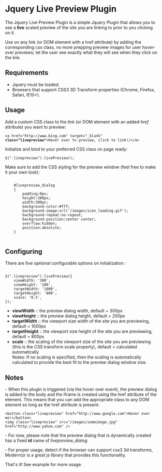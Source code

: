 <h1>Jquery Live Preview Plugin</h1>

<p>The Jquery Live Preview Plugin is a simple Jquery Plugin that allows you to see a <strong>live</strong> scaled preview of the site you are linking to prior to you clicking on it. </p>
<p>Use on any link (or DOM element with a href attribute) by adding the corresponding css class, no more prepping preview images for user hover-over previews; let the user see exactly what they will see when they click on the link.</p>

<h2>Requirements</h2>
<ul>
    <li>Jquery must be loaded.</li>
    <li>Browsers that support CSS3 3D Transform properties (Chrome, Firefox, Safari, IE10+).</li>
</ul>


<h2>Usage</h2>
<p>Add a custom CSS class to the link (or DOM element with an added <i>href</i> attribute) you want to preview:</p>
<pre><code>&#60;a href="http://www.bing.com" target="_blank" <strong>class="livepreview"</strong>&#62;Hover over to preview, click to link!/&#60;/a&#62;</code></pre>
<p>Initialize and bind to your preferred CSS class on page ready:</p>
<pre><code>$(".livepreview").livePreview();</code></pre>
<p>Make sure to add the CSS styling for the preview window (feel free to make it your own look):</p>
<pre><code>
    #livepreview_dialog
    {
        padding:0px;
        height:200px;
        width:300px;
        background-color:#fff;
        background-image:url('/images/icon_loading.gif');
        background-repeat:no-repeat;
        background-position:center center;
        overflow:hidden;
        position:absolute;
    }
</code>
</pre>

<h2>Configuring</h2>
<p>There are five <i>optional</i> configurable options on initialization :</p>
<pre><code>
$(".livepreview").livePreview({
    viewWidth: '300',  
    viewHeight: '200',  
    targetWidth: '1000',  
    targetHeight: '800',  
    scale: '0.5', 
});
</code></pre>
<ul>
    <li><strong>viewWidth</strong> :: the preview dialog width,  default = 300px</li>
    <li><strong>viewHeight</strong> :: the preview dialog height,  default = 200px</li>
    <li><strong>targetWidth</strong> :: the viewport size width of the site you are previewing, default = 1000px</li>
    <li><strong>targetHeight</strong> :: the viewport size height of the site you are previewing, default = 800px</li>
    <li><strong>scale</strong> :: the scaling of the viewport size of the site you are previewing (this is the CSS transform scale property),  default = calculated automatically <br/>
    Notes: If no scaling is specified, then the scaling is automatically calculated to provide the best fit to the preview dialog window size.</li>
</ul>

<h2>Notes</h2>
<p>- When this plugin is triggered (via the hover over event), the preview dialog is added to the body and the iframe is created using the href attribute of the element.  This means that you can add the appropriate class to any DOM element so long as the href attribute is present:</p>
<pre><code>&lt;button class="livepreview" href="http://www.google.com"&gt;Hover over me!&lt;/button&gt;
&lt;img class="livepreview" src="/images/someimage.jpg" href="http://www.yahoo.com" /&gt;</code></pre>
<p>- For now, please note that the preview dialog that is dynamically created has a fixed <strong>id</strong> name of <i>livepreview_dialog</i></p>
<p>- For proper usage, detect if the browser can support css3 3d transforms, Modernizr is a great js library that provides this functionality.</p>
<p>That's it! See example for more usage.</p>


